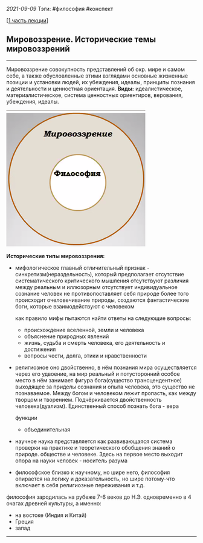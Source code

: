 *2021-09-09*
Тэги: #философия #конспект

[[1 часть лекции](philosophy(1).md)]

## Мировоззрение. Исторические темы мировоззрений

---

Мировоззрение совокупность представлений об окр. мире и самом себе, а также обусловленные этими взглядами основные жизненные позиции и установки людей, их убеждения, идеалы, принципы познания и деятельности и ценностная ориентация.
**Виды:** идеалистическое, материалистическое, система ценностных ориентиров, верования, убеждения, идеалы.

![](../Files/Pasted%20image%2020210909131728.png)

**Исторические типы мировоззрения:**
- мифологическое
	главный отличительный признак - синкретизм(нераздельность), который предполагает отсутствие систематического критического мышления
	отсутствуют различия между реальным и иллюзорным
	отсутствует индивидуальное сознание
	человек не противопоставляет себя природе более того происходит очеловечивание природы, создаются фантастические боги, которые взаимодействуют с человеком

	как правило мифы пытаются найти ответы на следующие вопросы:
	- происхождение вселенной, земли и человека
	- объяснение природных явлений
	- жизнь, судьба и смерть человека, его деятельность и достижения
	- вопросы чести, долга, этики и нравственности

- религиозное
	оно двойственно, в нём познания мира осуществляется через его удвоение, на мир реальный и потусторонний
	особое место в нём занимает фигура бога(существо трансцендентное) выходящее за приделы сознания и опыта человека, это существо не познаваемое.
	Между богом и человеком лежит пропасть, как между творцом и творением. Подчёркивается двойственность человека(дуализм).
	Единственный способ познать бога - вера
	
	функции
	- объединительная

- научное
	наука представляется как развивающаяся система проверки на практике и теоретического обобщения знаний о природе. обществе и человеке. Здесь на первое место выходит опора на науки
	человек - носитель разума
- философское
	близко к научному, но шире него, философия опирается на логику и доказательность, но шире
	потому-что включает в себя религиозные переживания и т.д.

философия зародилась на рубеже 7-6 веков до Н.Э. одновременно в 4 очагах древней культуры, а именно:
- на востоке (Индия и Китай)
- Греция
- запад

---
